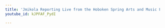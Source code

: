 ```yaml
---
title: 'Jmikola Reporting Live from the Hoboken Spring Arts and Music Festival'
youtube_id: kJPFAF_PydI

---
```

